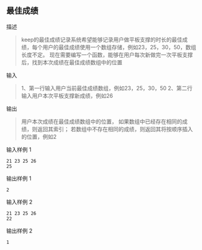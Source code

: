## 最佳成绩

描述

> keep的最佳成绩记录系统希望能够记录用户做平板支撑的时长的最佳成绩，每个用户的最佳成绩使用一个数组存储，例如23，25，30，50，数组长度不定。
现在需要编写一个函数，能够在用户每次新做完一次平板支撑后，找到本次成绩在最佳成绩数组中的位置

输入

> 1、第一行输入用户当前最佳成绩数组，例如23，25，30，50
2、第二行输入用户本次平板支撑新成绩，例如26

输出

> 用户本次成绩在最佳成绩数组中的位置，
如果数组中已经存在相同的成绩，则返回其索引；
若数组中不存在相同的成绩，则返回其将按顺序插入的位置，例如2

输入样例 1 

```
21 23 25 26
25
```

输出样例 1

```
2
```

输入样例 2 

```
21 23 25 26     
22
```

输出样例 2

```
1
```

